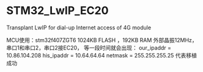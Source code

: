 # STM32_LwIP_EC20
Transplant LwIP for dial-up Internet access of 4G module

MCU使用：stm32f407ZGT6 1024KB FLASH ，192KB RAM 
外部晶振12MHz，串口1和串口2，串口2接EC20，
等一段时间就会出现： 
our_ipaddr = 10.86.104.208 his_ipaddr = 10.64.64.64 netmask = 255.255.255.25 代表移植成功
